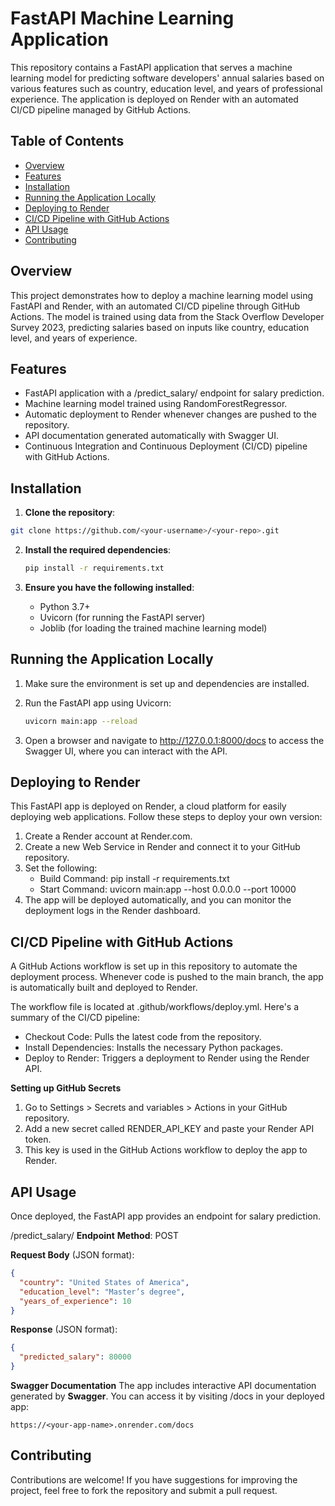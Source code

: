 # FastAPI Machine Learning Application

This repository contains a FastAPI application that serves a machine learning model for predicting software developers' annual salaries based on various features such as country, education level, and years of professional experience. The application is deployed on Render with an automated CI/CD pipeline managed by GitHub Actions.

## Table of Contents

- [Overview](#overview)
- [Features](#features)
- [Installation](#installation)
- [Running the Application Locally](#running-the-application-locally)
- [Deploying to Render](#deploying-to-render)
- [CI/CD Pipeline with GitHub Actions](#cicd-pipeline-with-github-actions)
- [API Usage](#api-usage)
- [Contributing](#contributing)

## Overview

This project demonstrates how to deploy a machine learning model using FastAPI and Render, with an automated CI/CD pipeline through GitHub Actions. The model is trained using data from the Stack Overflow Developer Survey 2023, predicting salaries based on inputs like country, education level, and years of experience.

## Features

- FastAPI application with a /predict_salary/ endpoint for salary prediction.
- Machine learning model trained using RandomForestRegressor.
- Automatic deployment to Render whenever changes are pushed to the repository.
- API documentation generated automatically with Swagger UI.
- Continuous Integration and Continuous Deployment (CI/CD) pipeline with GitHub Actions.

 ## Installation

 1. **Clone the repository**:

   ```bash
   git clone https://github.com/<your-username>/<your-repo>.git
````

2. **Install the required dependencies**:

   ```bash
   pip install -r requirements.txt
   ```
3. **Ensure you have the following installed**:
    - Python 3.7+
    - Uvicorn (for running the FastAPI server)
    - Joblib (for loading the trained machine learning model)
      
## Running the Application Locally

1. Make sure the environment is set up and dependencies are installed.
   
2. Run the FastAPI app using Uvicorn:
   ```bash
   uvicorn main:app --reload
   ```

3. Open a browser and navigate to http://127.0.0.1:8000/docs to access the Swagger UI, where you can interact with the API.

## Deploying to Render

This FastAPI app is deployed on Render, a cloud platform for easily deploying web applications. Follow these steps to deploy your own version:

1. Create a Render account at Render.com.
2. Create a new Web Service in Render and connect it to your GitHub repository.
3. Set the following:
   - Build Command: pip install -r requirements.txt
   - Start Command: uvicorn main:app --host 0.0.0.0 --port 10000
4. The app will be deployed automatically, and you can monitor the deployment logs in the Render dashboard.

## CI/CD Pipeline with GitHub Actions

A GitHub Actions workflow is set up in this repository to automate the deployment process. Whenever code is pushed to the main branch, the app is automatically built and deployed to Render.

The workflow file is located at .github/workflows/deploy.yml. Here's a summary of the CI/CD pipeline:

- Checkout Code: Pulls the latest code from the repository.
- Install Dependencies: Installs the necessary Python packages.
- Deploy to Render: Triggers a deployment to Render using the Render API.

**Setting up GitHub Secrets**

1. Go to Settings > Secrets and variables > Actions in your GitHub repository.
2. Add a new secret called RENDER_API_KEY and paste your Render API token.
3. This key is used in the GitHub Actions workflow to deploy the app to Render.

## API Usage

Once deployed, the FastAPI app provides an endpoint for salary prediction.

/predict_salary/ **Endpoint**
**Method**: POST

**Request Body** (JSON format):
```json
{
  "country": "United States of America",
  "education_level": "Master’s degree",
  "years_of_experience": 10
}
```

**Response** (JSON format):
```json
{
  "predicted_salary": 80000
}
```

**Swagger Documentation**
The app includes interactive API documentation generated by **Swagger**. You can access it by visiting /docs in your deployed app:

```arduino
https://<your-app-name>.onrender.com/docs
```

## Contributing
Contributions are welcome! If you have suggestions for improving the project, feel free to fork the repository and submit a pull request.


